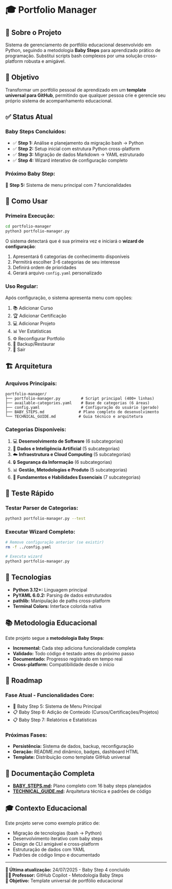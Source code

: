 # 🎓 Portfolio Manager

## 📖 Sobre o Projeto

Sistema de gerenciamento de portfólio educacional desenvolvido em Python, seguindo a metodologia **Baby Steps** para aprendizado prático de programação. Substitui scripts bash complexos por uma solução cross-platform robusta e amigável.

## 🎯 Objetivo

Transformar um portfólio pessoal de aprendizado em um **template universal para GitHub**, permitindo que qualquer pessoa crie e gerencie seu próprio sistema de acompanhamento educacional.

## ✅ Status Atual

### **Baby Steps Concluídos:**
- ✅ **Step 1:** Análise e planejamento da migração bash → Python
- ✅ **Step 2:** Setup inicial com estrutura Python cross-platform  
- ✅ **Step 3:** Migração de dados Markdown → YAML estruturado
- ✅ **Step 4:** Wizard interativo de configuração completo

### **Próximo Baby Step:**
🚧 **Step 5:** Sistema de menu principal com 7 funcionalidades

## 🚀 Como Usar

### **Primeira Execução:**
```bash
cd portfolio-manager
python3 portfolio-manager.py
```

O sistema detectará que é sua primeira vez e iniciará o **wizard de configuração**:
1. Apresentará 6 categorias de conhecimento disponíveis
2. Permitirá escolher 3-6 categorias de seu interesse  
3. Definirá ordem de prioridades
4. Gerará arquivo `config.yaml` personalizado

### **Uso Regular:**
Após configuração, o sistema apresenta menu com opções:
1. 📚 Adicionar Curso
2. 🏆 Adicionar Certificação  
3. 💻 Adicionar Projeto
4. 📊 Ver Estatísticas
5. ⚙️ Reconfigurar Portfolio
6. 💾 Backup/Restaurar
7. 👋 Sair

## 🏗️ Arquitetura

### **Arquivos Principais:**
```
portfolio-manager/
├── portfolio-manager.py         # Script principal (400+ linhas)
├── available-categories.yaml    # Base de categorias (6 áreas)
├── config.yaml                  # Configuração do usuário (gerado)
├── BABY_STEPS.md               # Plano completo de desenvolvimento
└── TECHNICAL_GUIDE.md          # Guia técnico e arquitetura
```

### **Categorias Disponíveis:**
1. 💻 **Desenvolvimento de Software** (6 subcategorias)
2. 🤖 **Dados e Inteligência Artificial** (5 subcategorias)  
3. ☁️ **Infraestrutura e Cloud Computing** (5 subcategorias)
4. 🔒 **Segurança da Informação** (6 subcategorias)
5. 📊 **Gestão, Metodologias e Produto** (5 subcategorias)
6. 🧠 **Fundamentos e Habilidades Essenciais** (7 subcategorias)

## 🧪 Teste Rápido

### **Testar Parser de Categorias:**
```bash
python3 portfolio-manager.py --test
```

### **Executar Wizard Completo:**
```bash
# Remove configuração anterior (se existir)
rm -f ../config.yaml

# Executa wizard
python3 portfolio-manager.py
```

## 🔧 Tecnologias

- **Python 3.12+:** Linguagem principal
- **PyYAML 6.0.2:** Parsing de dados estruturados
- **pathlib:** Manipulação de paths cross-platform
- **Terminal Colors:** Interface colorida nativa

## 📚 Metodologia Educacional

Este projeto segue a **metodologia Baby Steps**:
- **Incremental:** Cada step adiciona funcionalidade completa
- **Validado:** Todo código é testado antes do próximo passo  
- **Documentado:** Progresso registrado em tempo real
- **Cross-platform:** Compatibilidade desde o início

## 🎯 Roadmap

### **Fase Atual - Funcionalidades Core:**
- 🚧 Baby Step 5: Sistema de Menu Principal
- 📋 Baby Step 6: Adição de Conteúdo (Cursos/Certificações/Projetos)  
- 📋 Baby Step 7: Relatórios e Estatísticas

### **Próximas Fases:**
- **Persistência:** Sistema de dados, backup, reconfiguração
- **Geração:** README.md dinâmico, badges, dashboard HTML
- **Template:** Distribuição como template GitHub universal

## 📖 Documentação Completa

- **[BABY_STEPS.md](BABY_STEPS.md):** Plano completo com 16 baby steps planejados
- **[TECHNICAL_GUIDE.md](TECHNICAL_GUIDE.md):** Arquitetura técnica e padrões de código

## 🎓 Contexto Educacional

Este projeto serve como exemplo prático de:
- Migração de tecnologias (bash → Python)
- Desenvolvimento iterativo com baby steps
- Design de CLI amigável e cross-platform  
- Estruturação de dados com YAML
- Padrões de código limpo e documentado

---

**📝 Última atualização:** 24/07/2025 - Baby Step 4 concluído  
**👨‍🏫 Professor:** GitHub Copilot - Metodologia Baby Steps  
**🎯 Objetivo:** Template universal de portfólio educacional

